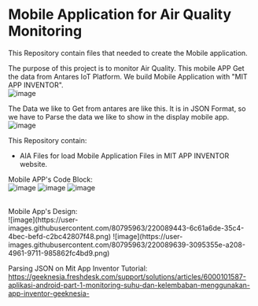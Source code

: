 # Mobile Application for Air Quality Monitoring
This Repository contain files that needed to create the Mobile application. <br>
                                                                          
The purpose of this project is to monitor Air Quality. This mobile APP Get the data from Antares IoT Platform. We build Mobile Application with "MIT APP INVENTOR". <br>
![image](https://user-images.githubusercontent.com/80795963/220086196-a7c1ba1d-1bc1-483a-b5eb-62ff5c91cfbd.png)
<br>

The Data we like to Get from antares are like this. It is in JSON Format, so we have to Parse the data we like to show in the display mobile app.<br>
![image](https://user-images.githubusercontent.com/80795963/220086776-e95934f6-ec51-4918-95b3-58275f94751e.png)
<br>

This Repository contain:<br>
- AIA Files for load Mobile Application Files in MIT APP INVENTOR website.

Mobile APP's Code Block: <br>
![image](https://user-images.githubusercontent.com/80795963/220087885-0ea84c2a-5f90-4198-b4d5-fce9cc6e55cb.png)
![image](https://user-images.githubusercontent.com/80795963/220088010-d1fe76d1-0619-4d6d-82c5-92acd90383de.png)
![image](https://user-images.githubusercontent.com/80795963/220088178-08bf69ca-eb35-4081-be41-1c11a0296ecb.png)

<br>
Mobile App's Design: <br>
![image](https://user-images.githubusercontent.com/80795963/220089443-6c61a6de-35c4-4bec-befd-c2bc42807f48.png)
![image](https://user-images.githubusercontent.com/80795963/220089639-3095355e-a208-4961-9711-985862fc4bd9.png)


<br>

Parsing JSON on Mit App Inventor Tutorial: <br>
https://geeknesia.freshdesk.com/support/solutions/articles/6000101587-aplikasi-android-part-1-monitoring-suhu-dan-kelembaban-menggunakan-app-inventor-geeknesia-
